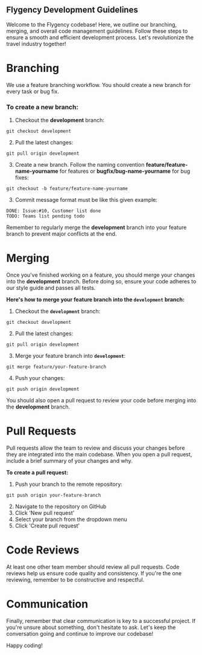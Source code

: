 ## Flygency Development Guidelines

Welcome to the Flygency codebase! Here, we outline our branching, merging, and overall code management guidelines. Follow these steps to ensure a smooth and efficient development process. Let's revolutionize the travel industry together!

# Branching

We use a feature branching workflow. You should create a new branch for every task or bug fix.

### To create a new branch:

1. Checkout the **development** branch:

```
git checkout development
```

2. Pull the latest changes:

```
git pull origin development
```

3. Create a new branch. Follow the naming convention **feature/feature-name-yourname** for features or **bugfix/bug-name-yourname** for bug fixes:

```
git checkout -b feature/feature-name-yourname
```

3. Commit message format must be like this given example:
```
DONE: Issue:#10, Customer list done
TODO: Teams list pending todo
```

Remember to regularly merge the **development** branch into your feature branch to prevent major conflicts at the end.

# Merging

Once you've finished working on a feature, you should merge your changes into the **development** branch. Before doing so, ensure your code adheres to our style guide and passes all tests.

**Here's how to merge your feature branch into the `development` branch:**

1. Checkout the **`development`** branch:

```
git checkout development
```

2. Pull the latest changes:

```
git pull origin development
```

3. Merge your feature branch into **`development`**:

```
git merge feature/your-feature-branch
```

4. Push your changes:

```
git push origin development
```

You should also open a pull request to review your code before merging into the **development** branch.

# Pull Requests

Pull requests allow the team to review and discuss your changes before they are integrated into the main codebase. When you open a pull request, include a brief summary of your changes and why.

**To create a pull request:**

1. Push your branch to the remote repository:
```
git push origin your-feature-branch
```
2. Navigate to the repository on GitHub
3. Click 'New pull request'
4. Select your branch from the dropdown menu
5. Click 'Create pull request'

# Code Reviews

At least one other team member should review all pull requests. Code reviews help us ensure code quality and consistency. If you're the one reviewing, remember to be constructive and respectful.

# Communication

Finally, remember that clear communication is key to a successful project. If you're unsure about something, don't hesitate to ask. Let's keep the conversation going and continue to improve our codebase!

Happy coding!
